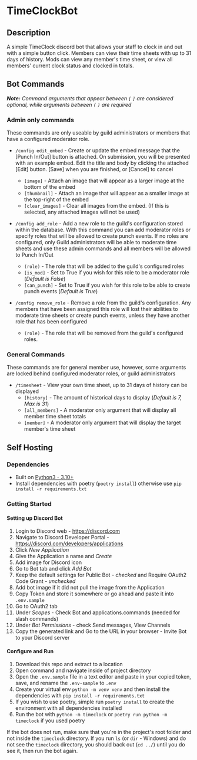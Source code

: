 # TimeClockBot 

## Description

A simple TimeClock discord bot that allows your staff to clock in and out with a simple button click.
Members can view their time sheets with up to 31 days of history.  Mods can view any member's time sheet, or view all members' current clock status and clocked in totals.


## Bot Commands
***Note:** Command arguments that appear between `[` `]` are considered optional, while arguments between `(` `)` are required*
&nbsp;
### Admin only commands
These commands are only useable by guild administrators or members that have a configured moderator role.
&nbsp;
- `/config edit_embed` - Create or update the embed message that the [Punch In/Out] button is attached.  On submission, you will be presented with an example embed. Edit the title and body by clicking the attached [Edit] button. [Save] when you are finished, or [Cancel] to cancel

    - `[image]` - Attach an image that will appear as a larger image at the bottom of the embed
    - `[thumbnail]` - Attach an image that will appear as a smaller image at the top-right of the embed
    - `[clear_images]` - Clear all images from the embed.  (If this is selected, any attached images will not be used)

- `/config add_role` - Add a new role to the guild's configuration stored within the database. With this command you can add moderator roles or specify roles that will be allowed to create punch events.  If no roles are configured, only Guild administrators will be able to moderate time sheets and use these admin commands and all members will be allowed to Punch In/Out
    - `(role)` - The role that will be added to the guild's configured roles
    - `[is_mod]` - Set to True if you wish for this role to be a moderator role (*Default is False*)
    - `[can_punch]` - Set to True if you wish for this role to be able to create punch events (*Default is True*)

- `/config remove_role` - Remove a role from the guild's configuration.  Any members that have been assigned this role will lost their abilities to moderate time sheets or create punch events, unless they have another role that has been configured
    - `(role)` - The role that will be removed from the guild's configured roles.


### General Commands
These commands are for general member use, however, some arguments are locked behind configured moderator roles, or guild administrators

- `/timesheet` - View your own time sheet, up to 31 days of history can be displayed
    - `[history]` - The amount of historical days to display (*Default is 7, Max is 31*)
    - `[all_members]` - A moderator only argument that will display all member time sheet totals
    - `[member]` - A moderator only argument that will display the target member's time sheet


## Self Hosting

### Dependencies

* Built on [Python3 - 3.10+](https://www.python.org/downloads/)
* Install dependencies with poetry (`poetry install`) otherwise use `pip install -r requirements.txt` 

### Getting Started

#### Setting up Discord Bot
1. Login to Discord web - https://discord.com
2. Navigate to Discord Developer Portal - https://discord.com/developers/applications
3. Click *New Application*
4. Give the Application a name and *Create*
5. Add image for Discord icon 
6. Go to Bot tab and click *Add Bot*
7. Keep the default settings for Public Bot - *checked* and Require OAuth2 Code Grant - *unchecked*
8. Add bot image if it did not pull the image from the Application
9. Copy Token and store it somewhere or go ahead and paste it into `.env.sample`
10. Go to OAuth2 tab
11. Under *Scopes* - Check Bot and applications.commands (needed for slash commands)
12. Under *Bot Permissions* - check Send messages, View Channels
13. Copy the generated link and Go to the URL in your browser - Invite Bot to your Discord server


#### Configure and Run
1. Download this repo and extract to a location
2. Open command and navigate inside of project directory
3. Open the `.env.sample` file in a text editor and paste in your copied token, save, and rename the `.env-sample` to `.env`
5. Create your virtual env `python -m venv venv` and then install the dependencies with `pip install -r requirements.txt`
6. If you wish to use poetry, simple run `poetry install` to create the environment with all dependencies installed
7. Run the bot with `python -m timeclock` or `poetry run python -m timeclock` if you used poetry 

If the bot does not run, make sure that you're in the project's root folder and not inside the `timeclock` directory.  If you run `ls` (or `dir` - Windows) and do not see the `timeclock` directory, you should back out (`cd ../`) until you do see it, then run the bot again.

